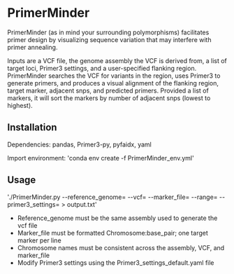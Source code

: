 # PrimerMinder

PrimerMinder (as in mind your surrounding polymorphisms) facilitates primer design by visualizing sequence variation that may interfere with primer annealing. 


Inputs are a VCF file, the genome assembly the VCF is derived from, a list of target loci, Primer3 settings, and a user-specified flanking region. PrimerMinder searches the VCF for variants in the region, uses Primer3 to generate primers, and produces a visual alignment of the flanking region, target marker, adjacent snps, and predicted primers. Provided a list of markers, it will sort the markers by number of adjacent snps (lowest to highest).


## Installation

Dependencies: pandas, Primer3-py, pyfaidx, yaml

Import environment:
'conda env create -f PrimerMinder_env.yml'


## Usage
'./PrimerMinder.py --reference_genome= --vcf= --marker_file= --range= --primer3_settings= > output.txt'


- Reference_genome must be the same assembly used to generate the vcf file
- Marker_file must be formatted Chromosome:base_pair; one target marker per line
- Chromosome names must be consistent across the assembly, VCF, and marker_file
- Modify Primer3 settings using the Primer3_settings_default.yaml file
